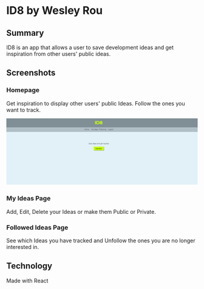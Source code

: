 
# ID8 by Wesley Rou

## Summary

ID8 is an app that allows a user to save development ideas and get inspiration from other users' public ideas.

## Screenshots

### Homepage

Get inspiration to display other users' public Ideas. Follow the ones you want to track.

![Home Page](./screenshots/homepage.PNG "HomePage")



### My Ideas Page

Add, Edit, Delete your Ideas or make them Public or Private.

### Followed Ideas Page

See which Ideas you have tracked and Unfollow the ones you are no longer interested in.

## Technology

Made with React